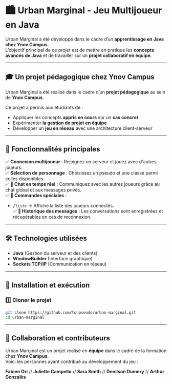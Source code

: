 # 🏙️ Urban Marginal - Jeu Multijoueur en Java

Urban Marginal a été développé dans le cadre d’un **apprentissage en Java chez Ynov Campus**.  
L’objectif principal de ce projet est de mettre en pratique les **concepts avancés de Java** et de travailler sur un **projet collaboratif en équipe**.

---

## 🎓 Un projet pédagogique chez Ynov Campus  

Urban Marginal a été réalisé dans le cadre d’un **projet pédagogique** au sein de **Ynov Campus**.  

Ce projet a permis aux étudiants de :  
- Appliquer les concepts **appris en cours** sur un **cas concret**  
- Expérimenter **la gestion de projet en équipe**  
- Développer un **jeu en réseau** avec une architecture client-serveur  

---

## 🚀 Fonctionnalités principales

✅ **Connexion multijoueur** : Rejoignez un serveur et jouez avec d'autres joueurs.  
✅ **Sélection de personnage** : Choisissez un pseudo et une classe parmi celles disponibles.  
✅ **💬 Chat en temps réel** : Communiquez avec les autres joueurs grâce au chat global et aux messages privés.  
✅ **📜 Commandes spéciales** :
   - `/liste` → Affiche la liste des joueurs connectés.  
✅ **📜 Historique des messages** : Les conversations sont enregistrées et récupérables en cas de reconnexion.  

---

## 🛠️ Technologies utilisées

- **Java** (Gestion du serveur et des clients)  
- **WindowBuilder** (Interface graphique)  
- **Sockets TCP/IP** (Communication en réseau)  

---

## 🔧 Installation et exécution

### 1️⃣ Cloner le projet
```bash
git clone https://github.com/tonpseudo/urban-marginal.git
cd urban-marginal
```

---

## 🤝 Collaboration et contributeurs

Urban Marginal est un projet réalisé en **équipe** dans le cadre de la formation chez **Ynov Campus**.  
Voici les personnes ayant contribué au développement du jeu :  

**Fabien Ori** // **Juliette Campello** // **Sara Smith** // **Denilson Dumery** // **Arthur Gonzalès**
